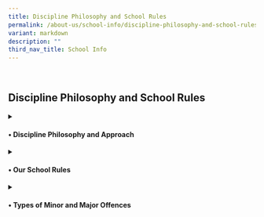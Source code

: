 ```yaml
---
title: Discipline Philosophy and School Rules
permalink: /about-us/school-info/discipline-philosophy-and-school-rules/
variant: markdown
description: ""
third_nav_title: School Info
---
```

<br><h2>Discipline Philosophy and School Rules</h2>
<details class="isomer-details">
<summary><h4>• Discipline Philosophy and Approach</h4>
	</summary><h5>Framework:</h5>
<img style="width: 30%" height="auto" width="30%" alt="School Uniform" src="/images/Discipline/Discipline_Framework.jpg"><br>
At the core of the framework, the balance symbolises equilibrium and fairness, suggesting the careful weighing of disciplinary actions with empathy and consideration for individual circumstances. This communicates the idea of maintaining discipline while also showing care and empathy towards those involved. It reinforces the concept of discipline not merely as enforcement but as a supportive and nurturing process. 
<h5>Philosophy:</h5>
AGPS believes that discipline should not focus on consequences, but about fostering a positive learning environment where all students can thrive. We embrace the concept of "Discipline with CARE," which emphasises guidance, support, and the development of self-regulation skills. This philosophy is grounded in the acronym CARE, with restorative practices integrated throughout:<br><br>
•	Compassion: We approach students with empathy and understanding, recognizing that behavior can stem from a variety of factors. We utilise restorative practices to create a safe space for students to express their feelings and perspectives when addressing misconduct.<br><br>
•	Accountability: We hold students accountable for their actions in a way that promotes reflection and growth. This may involve restorative practices like conferencing or circles, where students can take ownership of their behavior and the impact it had on others.<br><br>
• Respect: We treat all members of our school community with respect, fostering positive relationships and a sense of belonging. Restorative practices, like mediation, encourage respectful dialogue and help rebuild trust after conflict.<br><br>
•	Empowerment: We empower students to make positive choices and develop the skills necessary for self-discipline. Restorative practices provide opportunities for students to learn from their mistakes, repair harm caused, and contribute to solutions.
<h5>Approach:</h5>
Our school-wide discipline approach focuses on Prevention, Intervention, and Restoration, with restorative practices woven into the process:<br><br>
•	Prevention: We actively promote a positive school climate through clear expectations, positive reinforcement, and student well-being programmes. Our school-wide approach to enhancing student well-being is further strengthened by a positive education framework developed by Noble &amp; McGrath, known as the P.R.O.S.P.E.R framework. This framework empowers students to make positive choices and thrive both academically and personally. <br><br>
•	Intervention: We enforce discipline consistently, ensuring fairness. When misconduct occurs, we prioritise restorative practices as our primary intervention strategy.  Teachers will facilitate conferences or mediations.  This allows students to directly address the harm caused, identify underlying issues that may have contributed to the behavior, and collaboratively develop a plan to address the misconduct.  This approach ensures we promptly address inappropriate behavior while also promoting empathy, accountability, and sustainable positive change. The focus is on helping students develop self-discipline and good character. <br><br>
•	Restoration: Restorative practices remain central even when implementing consequences. Consequences may still be necessary, but they will be chosen with a restorative lens, such as Behavioural Corrective Duty (BCD) or Reflection Time (RT) that contribute to repairing the harm. * Students may be required to participate in conferences or mediation to understand the impact of their actions and contribute to repairing the harm caused. Teachers will work with students to replace inappropriate behaviors with prosocial ones and restore relationships with those impacted by their actions. <br><br>
<small>*Disciplinary consequences such as suspension and caning are considered in combination or separately, depending on the circumstances of each case.</small><br><br>
</details>
<details class="isomer-details">
<summary><h4>• Our School Rules</h4>
</summary>
<strong>1. General Conduct</strong><br>
Students are expected to:<br>
<nobr>• Exhibit the <strong> A.N.C.H.O.R.</strong> values - Agility, iNtegrity, Care, Humility, Optimism and Resilience<br>
• Be polite and well-behaved in and outside of school.<br>
• Greet all members of Anchor Green Primary School community – teachers, non-teaching staff, parents and visitors politely.<br>
• Move quietly in an orderly manner when moving around the school.<br>
• Handle all school equipment and property with care.<br>
• Keep the classrooms and school premises clean<br>
• Observe safety guidelines and behave in a safe manner<br><br>

<strong>2. Attendance and Punctuality</strong><br>
• Daily attendance is compulsory.<br>
• Please do not send your child to school if he/she is unwell and please call the school to inform his/her Form teacher of your child’s absence.<br>
• Absenteeism must be covered by a Medical Certificate from a doctor OR a letter with a valid supporting document.<br>
• A valid Medical Certificate, from a clinic registered with the Singapore Medical Council, must be submitted to your child’s/ward’s Form Teacher if he/she has missed any scheduled assessments, when he/she returns to school.<br>
• An automated message will be sent to the student’s parent/guardian should a student be absent from school and if the student’s parent/guardian has not updated the school on the student’s absence.<br>
• Please contact the school’s General Office, as soon as possible, upon receiving the message to update the school on the reason for your child’s/ward’s absence and provide the relevant supporting document (e.g. MC) when your child/ward returns to school.<br>
• Students are to report at the assembly venue for flag raising by 7.20 am.<br>
• Students who arrive at the assembly area after 7.30am will be marked as ‘Late’.<br>
• Students are to participate and be punctual for school and all designated school activities.<br>
• Students must complete the full school term. Prolonged and frequent absence from school will hamper a child’s learning and development. In addition, this may have an impact on his/her Holistic Development Profile (HDP) Report unless the absence is due to valid reason(s) (e.g. Medical Leave).<br>
• Students’ Holistic Development Profile (HDP) and Conduct Grade (CG) report will also be affected should he/ she not adhere to the above-mentioned rules relating to attendance and punctuality.<br><br>
	
<strong>3. Assembly/Pledge Taking	</strong><br>
• Students who are Singapore Citizens must sing the National Anthem and recite the Pledge. Students will recite the Pledge with their right fist over their heart.<br>
• All students are required to sing the school song.<br>
• Students are to observe all the commands for assembly without fidgeting.<br>
• It is mandatory for all students to uphold the integrity of the flag raising ceremony.<br><br>
	
<strong>4. Classroom Conduct</strong><br>
• Students are required to stand and greet the teachers before and after lessons.<br>
• No food and sweet drinks are to be consumed in the classroom except during the prescribed snack time. Only plain water is allowed to be consumed in class.<br>
• All students will proceed to the canteen during recess.  They are not to stay in the classroom.<br>
• Students will require the teacher’s permission before stepping out of the classroom.<br><br>
<strong>5. Attire and Appearance</strong><br>
• Students should be properly and neatly attired.  They must wear the prescribed school uniform and no modification to the uniform is allowed.<br>
• Sweaters may be worn only when the weather is cold (e.g. on rainy days in the morning). Should there be extenuating circumstances, the school can consider the request on a case-by-case basis.<br>
• Students are allowed to wear their PE attire on days they have PE lessons and/or Co-Curricular Activities. (Refer to page 9 of the student’s diary for the examples.)<br><br>
<strong>School Uniform</strong>
</nobr><div class="isomer-image-wrapper"><nobr>
<img style="width: 50%" height="auto" width="50%" alt="School Uniform" src="/images/Discipline/School_Uniform.jpg">
<strong>PE Uniform</strong>
</nobr><div class="isomer-image-wrapper"><nobr>
<img style="width: 50%" height="auto" width="50%" alt="School Uniform" src="/images/Discipline/PE_Uniform.jpg"><br>
<table style="minWidth: 50px">
<colgroup>
<col>
<col>
</colgroup>
<tbody>
<tr>
	<td colspan="2"><strong>School Attire Guidelines</strong></td>
</tr>
<tr>
<td rowspan="1" colspan="1">
<strong>Hair</strong>
</td>
<td rowspan="1" colspan="1">
<strong><u>Fringe</u></strong>
<br>- Fringe must be neat and kept above the eyebrows (for both and girls)
<br>- Long fringe must be pinned up (for girls)
<br><strong><u>Length</u></strong>
<br>- Long hair (below the collar) must be tied up and plaited neatly (for
girls)
<br>- Hair must be kept short and neat (for boys)
<br>- Fanciful hairstyle is not allowed
<br><strong><u>Facial Hair</u></strong>
<br>- Facial hair such as moustache and beard not allowed
<br><strong><u>Grooming</u></strong>
<br>- Hair must not be tinted or dyed (for girls)
<br>- Hair must not be tinted, dyed or spiked (for boys)
<br><strong><u>Hair Accessories</u></strong><u> </u>
<br>- All hair accessories must be black or navy blue and not jeweled. (girls)
</td>
</tr>
<tr>
<td rowspan="1" colspan="1">
<strong>Attire</strong>
</td>
<td rowspan="1" colspan="1">
<strong><u>Uniform / PE Attire</u></strong>
<br>- School uniform must be of appropriate size
<br>- Shorts and skirts must be of knee length
<br>- Students are not required to tuck-in their School Uniform and PE Polo
T-Shirt.
<br><strong><u>Socks</u></strong>
<br>- Ankle socks are not allowed
<br>- Socks should be above ankle length
<br><strong><u>Shoes </u></strong>
<br>- Black canvas shoes.
<br>- No sports shoes except on CCA days after Curriculum hours or when pupil
is participating in competitions
<br>- Slip-ons are not allowed
<br><strong><u>Name Tag</u></strong>
<br>- Name tag should be ironed / sewn on the left side of the school uniform
and PE T-shirt and above the school logo
</td>
</tr>
<tr>
<td rowspan="1" colspan="1">
<strong>Accessories</strong>
</td>
<td rowspan="1" colspan="1">
	- Only small black or dark blue ear studs are allowed - for female students
only.
<br>- Colourful and/or multiple ear studs are not allowed.
<br>- Students are not allowed to wear wrist or friendship bands, jewellery
or accessories of any kind to school for uniformity and safety reasons
</td>
</tr>
<tr>
<td rowspan="1" colspan="1">
<strong>Nails</strong>
</td>
<td rowspan="1" colspan="1">
- Nails must be kept short and clean
<br>- No nail polish is allowed
</td>
</tr>
</tbody>
</table><br>

	<strong>6. Permission to leave school/country during Curriculum/Term Time</strong><br><br>
• Students must refrain from travelling or leaving the country during the school term. For urgent cases, written permission must be sought from the school and is subjected to approval by the School Leaders. Parents are to check the school calendar before planning their vacations.<br><br>

<strong>7. Possession of Weapons</strong><br><br>
• All students are not to bring any form of weapons or weapon-like items to school. Possession of and bringing of such items are strictly prohibited.<br>
• All sharp-edged and pointed objects such as scissors, pen-knives, cutting blades, paper cutters, including weapon-like toys such as toy guns, toy knives etc. are strictly prohibited.<br><br>

<strong>8. Mobile Phone/Smart Watches Policy</strong><br><br>
• The school does not encourage students to bring mobile phones and/or smart devices (e.g. smart wrist watches – with the ability to communicate, capture and/or record images or sounds) to school.<br>
• Parents who would like their child to carry a mobile phone must take personal responsibility. The school will not be responsible for any loss or damage to the mobile phones or smart watches.<br>
• Students are not allowed to use their mobile phones and/or smart devices (e.g. smart wrist watches) in school.<br>
• Students’ mobile phones and/or smart devices (e.g. smart wrist watches) may be confiscated as a disciplinary measure and/or for the purpose of investigation if students contravened the above rule.</nobr></div></div><br>
</details>
<details class="isomer-details">
<summary><h4>• Types of Minor and Major Offences</h4>
</summary>

<table>
<tbody><tr><th></th><th></th></tr>
<tr><th>Types of Minor Offences</th><th>Possible Actions and Consequences</th></tr>
<tr><td>•	Late coming (being late for school with no valid reason)<br>
•	Failure to complete assignment<br>
•	Littering<br>
•	Improper attire/grooming (disobeying school rules on attire, hairdo, jewellery, etc)<br>
•	Use of vulgar language (verbalising coarse or abusive language)<br>
•	Vandalism (minor defacing of school property such as writing on desks and walls)
</td>
<td>•	Verbal warnings<br>
•	Recess play restrictions<br>
•	Supervised recess<br>
•	Counselling<br>
•	Conferencing between teachers and parents<br>
•	Drop in conduct grade<br>
•	Behaviour contract<br>
•	Cleaning of property or paying for any item damaged upon proof of offence<br>
•	Any other actions deemed appropriate by School Leaders
</td></tr>
<tr><th></th><th></th></tr>
<tr><th>Types of Major Offences</th><th>Possible Actions and Consequences</th></tr>
<tr><td>•	Skipping class (present in school but fails to attend lesson)<br>
•	Leaving school grounds without permission during school hours (leaving school grounds after reporting but before end of the school session without the school’s approval)<br>
•	Truancy (being absent from school without a valid reason during school days (Mon-Fri))<br>
•	Forgery (forging signatures, medical certificates, consent forms, etc. with the intention to deceive)<br>
•	Cheating in assessments/tests/examinations (possessing notes, or other prohibited items, copying from others, allowing others to copy, tampering with marks/answers)<br>
•	Disruptive behaviour (interfere with smooth running of class or school events)<br>
•	Open defiance and/or rudeness (refusing to conform to school rules, norms and practices; disobeying teacher’s instructions; displaying rudeness and disrespect in speech and body language)<br>
•	Hurtful behaviour/bullying (hurting, frightening or intimidating others to deliberately harm, distress or humiliate. Physical, verbal, social, cyber and psychological.)<br>
•	Arson (planting explosives or setting property on fire, whether attempted or actual)<br>
•	Theft (stealing school property or property belonging to others)<br>
•	Vandalism – level 2 (vandalising school or personal property, writing graffiti)<br>
•	Assault (attacking others violently, whether causing hurt or not)<br>
•	Fighting (being involved in a confrontation between individuals or opposing groups in which each attempt to harm or gain power over the other, as with bodily force or weapons)<br>
•	Gambling (using money in games, betting, etc.)<br>
•	Gangsterism (being involved in a gang assault/threat/harassment/extortion, whether actual or attempted)<br>
•	Pornography (possessing/consuming/distributing/selling materials)<br>
•	Possession of weapon(s) and sharp objects (that may be used in crime)<br>
•	Sexual misconduct (being involved in attempted rape, outrage of modesty, underage sex, sexual grooming, peeping, etc.)<br>
•	Smoking/Vaping (using/possessing/distributing/selling)<br>
•	Voyeurism (involved in watching others to gain pleasure)<br>
•	Types of Abuse        
(a)	Alcohol (consuming/possessing/distributing/ selling)<br>
(b)	Drug (consuming/possessing/distributing/selling)<br>
(c)	Inhalant (using/possessing/distributing/selling)<br>
•	Others (other serious offences that do not fall in above categories. School to describe offence.)<br>
</td>
<td>
•	Verbal/stern warnings<br>
•	Recess play restrictions<br>
•	Supervised recess<br>
	<nobr>•	Behavioural corrective duty (BCD)<br></nobr>
•	Educational presentation<br>
•	Counselling<br>
•	Conferencing between teachers, parents and/or school leaders<br>
•	Reflection Time (in timeout room for up to 2 hours)<br>
•	Timeout (1/2 to up to 2 days)<br>
•	Behaviour contract<br>
•	Probation or removal from any leadership position<br>
•	Suspension (in-school, from CCA and home)<br>
•	Drop in conduct grade<br>
•	Cleaning of school property or paying for any item damaged upon proof of offence<br>
•	Record in the School Offence Module (SOM)<br>
•	External agency referral<br>
•	Caning<br>
•	Expulsion<br>
•	Any other actions deemed appropriate by School Leaders<br>
	</td></tr>
</tbody></table>
</details>